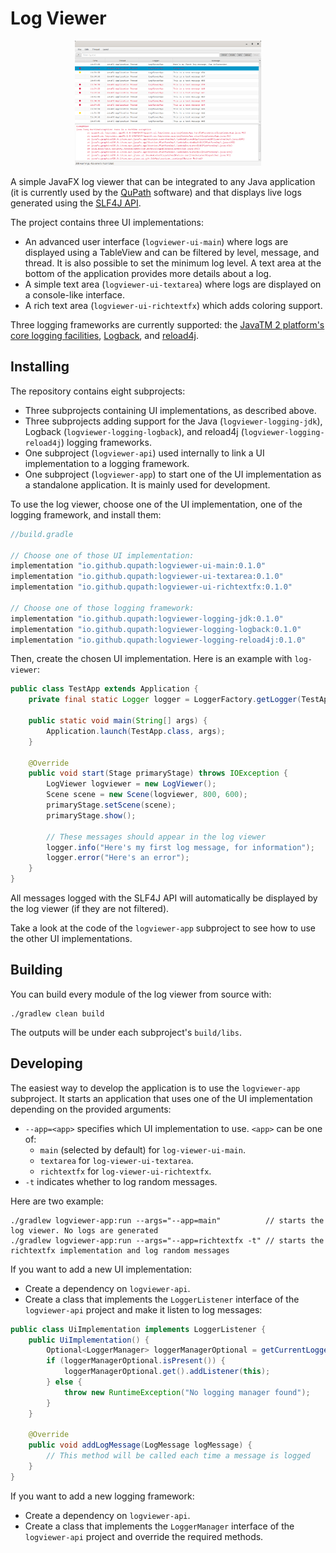 # Log Viewer

<p align="center">
<img src="images/logviewer.png" height="200" alt="Log viewer">
</p>

A simple JavaFX log viewer that can be integrated to any Java application (it is currently used by the [QuPath](https://qupath.github.io/) software) and that displays live logs generated using the [SLF4J API](https://www.slf4j.org/).

The project contains three UI implementations:
* An advanced user interface (`logviewer-ui-main`) where logs are displayed using a TableView and can be filtered by level, message, and thread. It is also possible to set the minimum log level. A text area at the bottom of the application provides more details about a log.
* A simple text area (`logviewer-ui-textarea`) where logs are displayed on a console-like interface.
* A rich text area (`logviewer-ui-richtextfx`) which adds coloring support.

Three logging frameworks are currently supported: the [JavaTM 2 platform's core logging facilities](https://docs.oracle.com/javase/8/docs/api/java/util/logging/package-summary.html), [Logback](https://logback.qos.ch/), and [reload4j](https://reload4j.qos.ch/).

## Installing
The repository contains eight subprojects:
* Three subprojects containing UI implementations, as described above.
* Three subprojects adding support for the Java (`logviewer-logging-jdk`), Logback (`logviewer-logging-logback`), and reload4j (`logviewer-logging-reload4j`) logging frameworks.
* One subproject (`logviewer-api`) used internally to link a UI implementation to a logging framework.
* One subproject (`logviewer-app`) to start one of the UI implementation as a standalone application. It is mainly used for development.

To use the log viewer, choose one of the UI implementation, one of the logging framework, and install them:
```groovy
//build.gradle

// Choose one of those UI implementation:
implementation "io.github.qupath:logviewer-ui-main:0.1.0"
implementation "io.github.qupath:logviewer-ui-textarea:0.1.0"
implementation "io.github.qupath:logviewer-ui-richtextfx:0.1.0"

// Choose one of those logging framework:
implementation "io.github.qupath:logviewer-logging-jdk:0.1.0"
implementation "io.github.qupath:logviewer-logging-logback:0.1.0"
implementation "io.github.qupath:logviewer-logging-reload4j:0.1.0"
```

Then, create the chosen UI implementation. Here is an example with `log-viewer`:
```java
public class TestApp extends Application {
    private final static Logger logger = LoggerFactory.getLogger(TestApp.class);
    
    public static void main(String[] args) {
        Application.launch(TestApp.class, args);
    }
    
    @Override
    public void start(Stage primaryStage) throws IOException {
        LogViewer logviewer = new LogViewer();
        Scene scene = new Scene(logviewer, 800, 600);
        primaryStage.setScene(scene);
        primaryStage.show();

        // These messages should appear in the log viewer
        logger.info("Here's my first log message, for information");
        logger.error("Here's an error");
    }
}
```
All messages logged with the SLF4J API will automatically be displayed by the log viewer (if they are not filtered).

Take a look at the code of the `logviewer-app` subproject to see how to use the other UI implementations.

## Building
You can build every module of the log viewer from source with:
```shell
./gradlew clean build
```
The outputs will be under each subproject's `build/libs`.

## Developing
The easiest way to develop the application is to use the `logviewer-app` subproject.
It starts an application that uses one of the UI implementation depending on the provided arguments:
* `--app=<app>` specifies which UI implementation to use. `<app>` can be one of:
  * `main` (selected by default) for `log-viewer-ui-main`.
  * `textarea` for `log-viewer-ui-textarea`.
  * `richtextfx` for `log-viewer-ui-richtextfx`.
* `-t` indicates whether to log random messages.

Here are two example:
```shell
./gradlew logviewer-app:run --args="--app=main"          // starts the log viewer. No logs are generated
./gradlew logviewer-app:run --args="--app=richtextfx -t" // starts the richtextfx implementation and log random messages
```

If you want to add a new UI implementation:
* Create a dependency on `logviewer-api`.
* Create a class that implements the `LoggerListener` interface of the `logviewer-api` project and make it listen to log messages:
```java
public class UiImplementation implements LoggerListener {
    public UiImplementation() {
        Optional<LoggerManager> loggerManagerOptional = getCurrentLoggerManager();
        if (loggerManagerOptional.isPresent()) {
            loggerManagerOptional.get().addListener(this);
        } else {
            throw new RuntimeException("No logging manager found");
        }
    }

    @Override
    public void addLogMessage(LogMessage logMessage) {
        // This method will be called each time a message is logged
    }
}
```

If you want to add a new logging framework:
* Create a dependency on `logviewer-api`.
* Create a class that implements the `LoggerManager` interface of the `logviewer-api` project and override the required methods.
